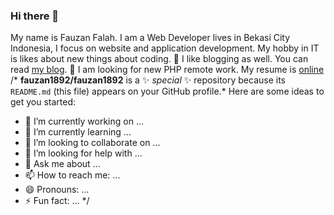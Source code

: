 ### Hi there 👋 
My name is Fauzan Falah. I am a Web Developer lives in Bekasi City Indonesia, I focus on website and application development. My hobby in IT is likes about new things about coding.
:pencil: I like blogging as well. You can read [my blog](https://www.codekop.com/).
:construction_worker: I am looking for new PHP remote work. My resume is [online](https://fauzan.codekop.com/)
/* 
**fauzan1892/fauzan1892** is a ✨ _special_ ✨ repository because its `README.md` (this file) appears on your GitHub profile.*
Here are some ideas to get you started:

- 🔭 I’m currently working on ...
- 🌱 I’m currently learning ...
- 👯 I’m looking to collaborate on ...
- 🤔 I’m looking for help with ...
- 💬 Ask me about ...
- 📫 How to reach me: ...
- 😄 Pronouns: ...
- ⚡ Fun fact: ...
 */
